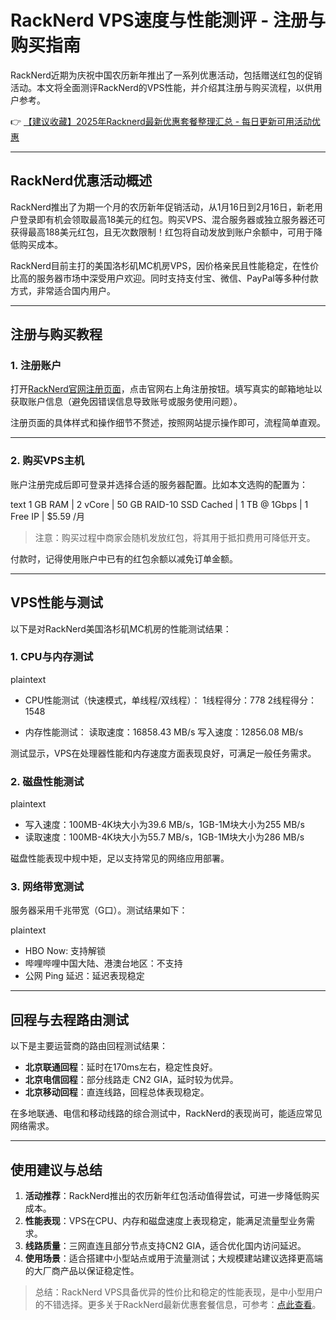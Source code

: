 # RackNerd VPS速度与性能测评 - 注册与购买指南

RackNerd近期为庆祝中国农历新年推出了一系列优惠活动，包括赠送红包的促销活动。本文将全面测评RackNerd的VPS性能，并介绍其注册与购买流程，以供用户参考。

👉 [【建议收藏】2025年Racknerd最新优惠套餐整理汇总 - 每日更新可用活动优惠](https://bit.ly/Rack_Nerd)

---

## RackNerd优惠活动概述

RackNerd推出了为期一个月的农历新年促销活动，从1月16日到2月16日，新老用户登录即有机会领取最高18美元的红包。购买VPS、混合服务器或独立服务器还可获得最高188美元红包，且无次数限制！红包将自动发放到账户余额中，可用于降低购买成本。

RackNerd目前主打的美国洛杉矶MC机房VPS，因价格亲民且性能稳定，在性价比高的服务器市场中深受用户欢迎。同时支持支付宝、微信、PayPal等多种付款方式，非常适合国内用户。

---

## 注册与购买教程

### 1. 注册账户

打开[RackNerd官网注册页面](https://bit.ly/Rack_Nerd)，点击官网右上角注册按钮。填写真实的邮箱地址以获取账户信息（避免因错误信息导致账号或服务使用问题）。

注册页面的具体样式和操作细节不赘述，按照网站提示操作即可，流程简单直观。

---

### 2. 购买VPS主机

账户注册完成后即可登录并选择合适的服务器配置。比如本文选购的配置为：

text
1 GB RAM | 2 vCore | 50 GB RAID-10 SSD Cached | 1 TB @ 1Gbps | 1 Free IP | $5.59 /月


> 注意：购买过程中商家会随机发放红包，将其用于抵扣费用可降低开支。

付款时，记得使用账户中已有的红包余额以减免订单金额。

---

## VPS性能与测试

以下是对RackNerd美国洛杉矶MC机房的性能测试结果：

### 1. CPU与内存测试

plaintext
- CPU性能测试（快速模式，单线程/双线程）：
  1线程得分：778
  2线程得分：1548

- 内存性能测试：
  读取速度：16858.43 MB/s
  写入速度：12856.08 MB/s


测试显示，VPS在处理器性能和内存速度方面表现良好，可满足一般任务需求。

### 2. 磁盘性能测试

plaintext
- 写入速度：100MB-4K块大小为39.6 MB/s，1GB-1M块大小为255 MB/s
- 读取速度：100MB-4K块大小为55.7 MB/s，1GB-1M块大小为286 MB/s


磁盘性能表现中规中矩，足以支持常见的网络应用部署。

### 3. 网络带宽测试

服务器采用千兆带宽（G口）。测试结果如下：

plaintext
- HBO Now: 支持解锁
- 哔哩哔哩中国大陆、港澳台地区：不支持
- 公网 Ping 延迟：延迟表现稳定


---

## 回程与去程路由测试

以下是主要运营商的路由回程测试结果：

- **北京联通回程**：延时在170ms左右，稳定性良好。
- **北京电信回程**：部分线路走 CN2 GIA，延时较为优异。
- **北京移动回程**：直连线路，回程总体表现稳定。

在多地联通、电信和移动线路的综合测试中，RackNerd的表现尚可，能适应常见网络需求。

---

## 使用建议与总结

1. **活动推荐**：RackNerd推出的农历新年红包活动值得尝试，可进一步降低购买成本。
2. **性能表现**：VPS在CPU、内存和磁盘速度上表现稳定，能满足流量型业务需求。
3. **线路质量**：三网直连且部分节点支持CN2 GIA，适合优化国内访问延迟。
4. **使用场景**：适合搭建中小型站点或用于流量测试；大规模建站建议选择更高端的大厂商产品以保证稳定性。

> 总结：RackNerd VPS具备优异的性价比和稳定的性能表现，是中小型用户的不错选择。更多关于RackNerd最新优惠套餐信息，可参考：[点此查看](https://bit.ly/Rack_Nerd)。